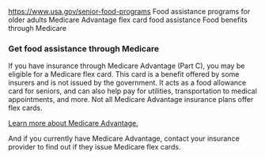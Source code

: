 

https://www.usa.gov/senior-food-programs
Food assistance programs for older adults
Medicare Advantage flex card food assistance
Food benefits through Medicare

### **Get food assistance through Medicare**

If you have insurance through Medicare Advantage (Part C), you may be eligible for a Medicare flex card. This card is a benefit offered by some insurers and is not issued by the government. It acts as a food allowance card for seniors, and can also help pay for utilities, transportation to medical appointments, and more. Not all Medicare Advantage insurance plans offer flex cards.

[Learn more about Medicare Advantage.](https://www.medicare.gov/health-drug-plans/health-plans/your-health-plan-options)

And if you currently have Medicare Advantage, contact your insurance provider to find out if they issue Medicare flex cards.
